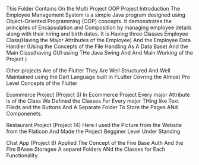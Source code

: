 This Folder Contains On the Multi Project 
OOP Project 
Introduction
The Employee Management System is a simple Java program designed using Object-Oriented Programming (OOP) concepts. It demonstrates the principles of Encapsulation and Composition by managing employee details along with their hiring and birth dates.
It is Having three Classes Employee Class(Having the Major Attributes of the Employee) And the Employee Data Handler (Using the Concepts of the File Handling As A Data Base) And the Main Class(having GUI usiing THe Java Swing And And Main Working of the Project )

Other projects Are of the Flutter 
They Are Well Structured And Well Maintained using the Dart Language built in FLutter Covring the Almost Pro Level Concepts of the Flutter 

Ecommerce Project (Project 3)
In Ecommerce Project Every major Attribute is of the Class We Defined the Classes For Every major THing like Text Fileds and the Buttons And A Separate Folder To Store the Pages ANd Componenets.


Restaurant Project (Project 14)
Here I used the Picture from the Website from the Flaticon And Made the Project Begginer Level Under Standing 

Chat App (Project 8)
Applied The Concept of the Fire Base Auth And the FIre BAsee Storagee A separet Folders ANd the Classes for Each Functionality.
